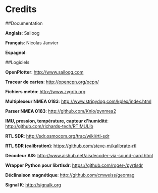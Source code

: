 # Credits

##Documentation

**Anglais**: Sailoog

**Français**: Nicolas Janvier

**Espagnol**:

##Logiciels

**OpenPlotter**: http://www.sailoog.com

**Traceur de cartes**: http://opencpn.org/ocpn/

**Fichiers météo**: http://www.zygrib.org

**Multiplexeur NMEA 0183**: http://www.stripydog.com/kplex/index.html

**Parser NMEA 0183**: http://github.com/Knio/pynmea2

**IMU, pression, température, capteur d'humidité**: http://github.com/richards-tech/RTIMULib

**RTL SDR**: http://sdr.osmocom.org/trac/wiki/rtl-sdr

**RTL SDR (calibration)**: https://github.com/steve-m/kalibrate-rtl

**Décodeur AIS**: http://www.aishub.net/aisdecoder-via-sound-card.html

**Wrapper Python pour librtlsdr**: https://github.com/roger-/pyrtlsdr

**Déclinaison magnétique**: http://github.com/cmweiss/geomag

**Signal K**: http://signalk.org